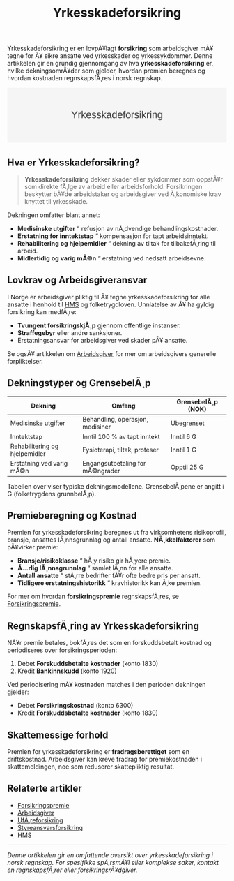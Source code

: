 ﻿---
title: "Yrkesskadeforsikring"
meta_title: "Yrkesskadeforsikring"
meta_description: 'Yrkesskadeforsikring er en lovpÃ¥lagt **forsikring** som arbeidsgiver mÃ¥ tegne for Ã¥ sikre ansatte ved yrkesskader og yrkessykdommer. Denne artikkelen gir en ...'
slug: yrkesskadeforsikring
type: blog
layout: pages/single
---

Yrkesskadeforsikring er en lovpÃ¥lagt **forsikring** som arbeidsgiver mÃ¥ tegne for Ã¥ sikre ansatte ved yrkesskader og yrkessykdommer. Denne artikkelen gir en grundig gjennomgang av hva **yrkesskadeforsikring** er, hvilke dekningsomrÃ¥der som gjelder, hvordan premien beregnes og hvordan kostnaden regnskapsfÃ¸res i norsk regnskap.

![Yrkesskadeforsikring](yrkesskadeforsikring-image.svg)

## Hva er Yrkesskadeforsikring?

> **Yrkesskadeforsikring** dekker skader eller sykdommer som oppstÃ¥r som direkte fÃ¸lge av arbeid eller arbeidsforhold. Forsikringen beskytter bÃ¥de arbeidstaker og arbeidsgiver ved Ã¸konomiske krav knyttet til yrkesskade.

Dekningen omfatter blant annet:

* **Medisinske utgifter** “ refusjon av nÃ¸dvendige behandlingskostnader.
* **Erstatning for inntektstap** “ kompensasjon for tapt arbeidsinntekt.
* **Rehabilitering og hjelpemidler** “ dekning av tiltak for tilbakefÃ¸ring til arbeid.
* **Midlertidig og varig mÃ©n** “ erstatning ved nedsatt arbeidsevne.

## Lovkrav og Arbeidsgiveransvar

I Norge er arbeidsgiver pliktig til Ã¥ tegne yrkesskadeforsikring for alle ansatte i henhold til [HMS](/blogs/regnskap/hms "HMS “ Helse, miljÃ¸ og sikkerhet i norske virksomheter") og folketrygdloven. Unnlatelse av Ã¥ ha gyldig forsikring kan medfÃ¸re:

* **Tvungent forsikringskjÃ¸p** gjennom offentlige instanser.
* **Straffegebyr** eller andre sanksjoner.
* Erstatningsansvar for arbeidsgiver ved skader pÃ¥ ansatte.

Se ogsÃ¥ artikkelen om [Arbeidsgiver](/blogs/regnskap/arbeidsgiver "Arbeidsgiver “ Roller og Ansvar i Norsk Arbeidsliv og Regnskap") for mer om arbeidsgivers generelle forpliktelser.

## Dekningstyper og GrensebelÃ¸p

| Dekning                  | Omfang                                | GrensebelÃ¸p (NOK)    |
|---------------------------|--------------------------------------|---------------------|
| Medisinske utgifter       | Behandling, operasjon, medisiner     | Ubegrenset          |
| Inntektstap                | Inntil 100 % av tapt inntekt          | Inntil 6 G           |
| Rehabilitering og hjelpemidler | Fysioterapi, tiltak, proteser       | Inntil 1 G           |
| Erstatning ved varig mÃ©n   | Engangsutbetaling for mÃ©ngrader      | Opptil 25 G         |

Tabellen over viser typiske dekningsmodellene. GrensebelÃ¸pene er angitt i G (folketrygdens grunnbelÃ¸p).

## Premieberegning og Kostnad

Premien for yrkesskadeforsikring beregnes ut fra virksomhetens risikoprofil, bransje, ansattes lÃ¸nnsgrunnlag og antall ansatte. **NÃ¸kkelfaktorer** som pÃ¥virker premie:

* **Bransje/risikoklasse** “ hÃ¸y risiko gir hÃ¸yere premie.
* **Ã…rlig lÃ¸nnsgrunnlag** “ samlet lÃ¸nn for alle ansatte.
* **Antall ansatte** “ stÃ¸rre bedrifter fÃ¥r ofte bedre pris per ansatt.
* **Tidligere erstatningshistorikk** “ kravhistorikk kan Ã¸ke premien.

For mer om hvordan **forsikringspremie** regnskapsfÃ¸res, se [Forsikringspremie](/blogs/regnskap/forsikringspremie "Forsikringspremie i Regnskap - Guide til Klassifisering og Periodisering").

## RegnskapsfÃ¸ring av Yrkesskadeforsikring

NÃ¥r premie betales, bokfÃ¸res det som en forskuddsbetalt kostnad og periodiseres over forsikringsperioden:

1. Debet **Forskuddsbetalte kostnader** (konto 1830)
2. Kredit **Bankinnskudd** (konto 1920)

Ved periodisering mÃ¥ kostnaden matches i den perioden dekningen gjelder:

* Debet **Forsikringskostnad** (konto 6300)
* Kredit **Forskuddsbetalte kostnader** (konto 1830)

## Skattemessige forhold

Premien for yrkesskadeforsikring er **fradragsberettiget** som en driftskostnad. Arbeidsgiver kan kreve fradrag for premiekostnaden i skattemeldingen, noe som reduserer skattepliktig resultat.

## Relaterte artikler

* [Forsikringspremie](/blogs/regnskap/forsikringspremie "Forsikringspremie i Regnskap - Guide til Klassifisering og Periodisering")
* [Arbeidsgiver](/blogs/regnskap/arbeidsgiver "Arbeidsgiver “ Roller og Ansvar i Norsk Arbeidsliv og Regnskap")
* [UfÃ¸reforsikring](/blogs/regnskap/uforeforsikring "UfÃ¸reforsikring “ Guide til Private UfÃ¸reforsikringer i Norge")
* [Styreansvarsforsikring](/blogs/regnskap/styreansvarsforsikring "Hva er Styreansvarsforsikring? En Guide til Styremedlemsforsikring i Norge")
* [HMS](/blogs/regnskap/hms "HMS “ Helse, miljÃ¸ og sikkerhet i norske virksomheter")

---

*Denne artikkelen gir en omfattende oversikt over yrkesskadeforsikring i norsk regnskap. For spesifikke spÃ¸rsmÃ¥l eller komplekse saker, kontakt en regnskapsfÃ¸rer eller forsikringsrÃ¥dgiver.*





